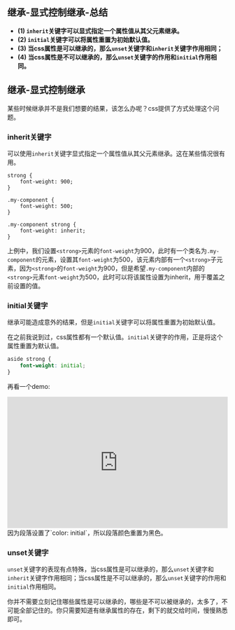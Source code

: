 ## 继承-显式控制继承-总结

- **(1) `inherit`关键字可以显式指定一个属性值从其父元素继承。**
- **(2) `initial`关键字可以将属性重置为初始默认值。**
- **(3) 当css属性是可以继承的，那么`unset`关键字和`inherit`关键字作用相同；**
- **(4) 当css属性是不可以继承的，那么`unset`关键字的作用和`initial`作用相同。**

## 继承-显式控制继承

某些时候继承并不是我们想要的结果，该怎么办呢？css提供了方式处理这个问题。

### inherit关键字

可以使用`inherit`关键字显式指定一个属性值从其父元素继承。这在某些情况很有用。

```
strong {
    font-weight: 900;
}

.my-component {
    font-weight: 500;
}

.my-component strong {
    font-weight: inherit;
}
```

上例中，我们设置`<strong>`元素的`font-weight`为900，此时有一个类名为`.my-component`的元素，设置其`font-weight`为500，该元素内部有一个`<strong>`子元素，因为`<strong>`的`font-weight`为900，但是希望`.my-component`内部的`<strong>`元素`font-weight`为500，此时可以将该属性设置为inherit，用于覆盖之前设置的值。

### initial关键字

继承可能造成意外的结果，但是`initial`关键字可以将属性重置为初始默认值。

在之前我说到过，css属性都有一个默认值。`initial`关键字的作用，正是将这个属性重置为默认值。

```css
aside strong {
    font-weight: initial;
}
```

再看一个demo:

<iframe height="300" style="width: 100%;" scrolling="no" title="005 Box Model_2" src="https://codepen.io/AhCola/embed/ZEKxVzQ?default-tab=html%2Cresult" frameborder="no" loading="lazy" allowtransparency="true" allowfullscreen="true">
  See the Pen <a href="https://codepen.io/AhCola/pen/ZEKxVzQ">
  005 Box Model_2</a> by Pengfei Wang (<a href="https://codepen.io/AhCola">@AhCola</a>)
  on <a href="https://codepen.io">CodePen</a>.
</iframe>
因为段落设置了`color: initial`，所以段落颜色重置为黑色。

### unset关键字

`unset`关键字的表现有点特殊，当css属性是可以继承的，那么`unset`关键字和`inherit`关键字作用相同；当css属性是不可以继承的，那么`unset`关键字的作用和`initial`作用相同。

你并不需要立刻记住哪些属性是可以继承的，哪些是不可以被继承的，太多了，不可能全部记住的。你只需要知道有继承属性的存在，剩下的就交给时间，慢慢熟悉即可。

